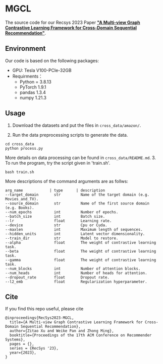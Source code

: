 # MGCL

The source code for our Recsys 2023 Paper [**"A Multi-view Graph Contrastive Learning Framework for Cross-Domain Sequential Recommendation"**](https://dl.acm.org/doi/abs/10.1145/3604915.3608785).


## Environment

Our code is based on the following packages:
- GPU: Tesla V100-PCIe-32GB
- Requirments： 
   - Python = 3.8.13
   - PyTorch 1.9.1
   - pandas 1.3.4
   - numpy 1.21.3


## Usage

1. Download the datasets and put the files in `cross_data/amazon/`.

2. Run the data preprocessing scripts to generate the data. 
``` 
cd cross_data
python process.py 
```
More details on data processing can be found in `cross_data/README.md`.
3. To run the program, try the script given in 'train.sh'.
``` 
bash train.sh 
```
More descriptions of the command arguments are as follws:  
```
arg_name            | type      | description  
--target_domain       str         Name of the target domain (e.g. Movies_and_TV).  
--source_domain       str         Name of the first source domain (e.g. Books).  
--num_epochs          int         Number of epochs.  
--batch_size          int         Batch size.  
--lr                  float       Learning rate.  
--device              str         Cpu or Cuda.  
--maxlen              int         Maximum length of sequences.  
--hidden_units        int         Latent vector dimensionality.  
--train_dir           str         Model to restore.  
--alpha               float       The weight of contrastive learning task.  
--beta                float       The weight of contrastive learning task. 
--gamma               float       The weight of contrastive learning task. 
--num_blocks          int         Number of attention blocks.  
--num_heads           int         Number of heads for attention.  
--dropout_rate        float       Dropout rate.  
--l2_emb              float       Regularization hyperparameter.  
```

## Cite

If you find this repo useful, please cite
```
@inproceedings{RecSys2023-MGCL,
  title={A Multi-view Graph Contrastive Learning Framework for Cross-Domain Sequential Recommendation},
  author={Zitao Xu and Weike Pan and Zhong Ming},
  booktitle={Proceedings of the 17th ACM Conference on Recommender Systems},
  pages = {},
  series = {RecSys '23},
  year={2023},
}
```